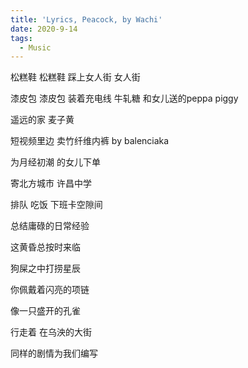 ```yaml
---
title: 'Lyrics, Peacock, by Wachi'
date: 2020-9-14
tags:
  - Music
---
```


松糕鞋 松糕鞋 踩上女人街 女人街

漆皮包 漆皮包 装着充电线 牛轧糖 和女儿送的peppa piggy

遥远的家 麦子黄

短视频里边 卖竹纤维内裤 by balenciaka

为月经初潮 的女儿下单

寄北方城市 许昌中学

排队 吃饭 下班卡空隙间

总结庸碌的日常经验

这黄昏总按时来临

狗屎之中打捞星辰

你佩戴着闪亮的项链

像一只盛开的孔雀

行走着 在乌泱的大街

同样的剧情为我们编写